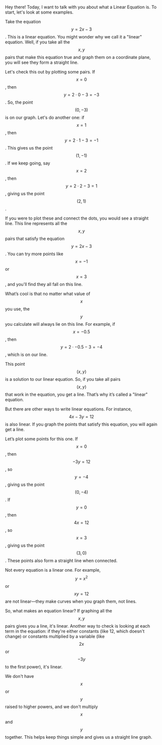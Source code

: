 Hey there! Today, I want to talk with you about what a Linear Equation is. To start, let's look at some examples.

Take the equation $$y = 2x - 3$$. This is a linear equation. You might wonder why we call it a "linear" equation. Well, if you take all the $$x, y$$ pairs that make this equation true and graph them on a coordinate plane, you will see they form a straight line. 

Let's check this out by plotting some pairs. If $$x = 0$$, then $$y = 2 \cdot 0 - 3 = -3$$. So, the point $$(0, -3)$$ is on our graph. Let's do another one: if $$x = 1$$, then $$y = 2 \cdot 1 - 3 = -1$$. This gives us the point $$(1, -1)$$. If we keep going, say $$x = 2$$, then $$y = 2 \cdot 2 - 3 = 1$$, giving us the point $$(2, 1)$$.

If you were to plot these and connect the dots, you would see a straight line. This line represents all the $$x, y$$ pairs that satisfy the equation $$y = 2x - 3$$. You can try more points like $$x = -1$$ or $$x = 3$$, and you'll find they all fall on this line.

What’s cool is that no matter what value of $$x$$ you use, the $$y$$ you calculate will always lie on this line. For example, if $$x = -0.5$$, then $$y = 2 \cdot -0.5 - 3 = -4$$, which is on our line.

This point $$(x, y)$$ is a solution to our linear equation. So, if you take all pairs $$(x, y)$$ that work in the equation, you get a line. That’s why it’s called a "linear" equation.

But there are other ways to write linear equations. For instance, $$4x - 3y = 12$$ is also linear. If you graph the points that satisfy this equation, you will again get a line.

Let’s plot some points for this one. If $$x = 0$$, then $$-3y = 12$$, so $$y = -4$$, giving us the point $$(0, -4)$$. If $$y = 0$$, then $$4x = 12$$, so $$x = 3$$, giving us the point $$(3, 0)$$. These points also form a straight line when connected.

Not every equation is a linear one. For example, $$y = x^2$$ or $$xy = 12$$ are not linear—they make curves when you graph them, not lines.

So, what makes an equation linear? If graphing all the $$x, y$$ pairs gives you a line, it's linear. Another way to check is looking at each term in the equation: if they're either constants (like 12, which doesn't change) or constants multiplied by a variable (like $$2x$$ or $$-3y$$ to the first power), it's linear. 

We don't have $$x$$ or $$y$$ raised to higher powers, and we don't multiply $$x$$ and $$y$$ together. This helps keep things simple and gives us a straight line graph.